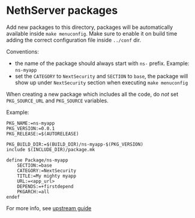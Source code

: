 # NethServer packages

Add new packages to this directory, packages will be automatically available inside `make menuconfig`.
Make sure to enable it on build time adding the correct configuration file inside `../conf` dir.

Conventions:
- the name of the package should always start with `ns-` prefix. Example: `ns-myapp`
- set the `CATEGORY` to `NextSecurity` and `SECTION` to `base`, the package will show up under `NextSecurity` section
  when executing `make menuconfig`

When creating a new package which includes all the code, do *not* set `PKG_SOURCE_URL` and `PKG_SOURCE` variables.

Example:
```
PKG_NAME:=ns-myapp
PKG_VERSION:=0.0.1
PKG_RELEASE:=$(AUTORELEASE)

PKG_BUILD_DIR:=$(BUILD_DIR)/ns-myapp-$(PKG_VERSION)
include $(INCLUDE_DIR)/package.mk

define Package/ns-myapp
	SECTION:=base
	CATEGORY:=NextSecurity
	TITLE:=My mighty myapp
	URL:=<app_url>
	DEPENDS:=+firstdepend
	PKGARCH:=all
endef
```

For more info, see [upstream guide](https://openwrt.org/docs/guide-developer/packages)
